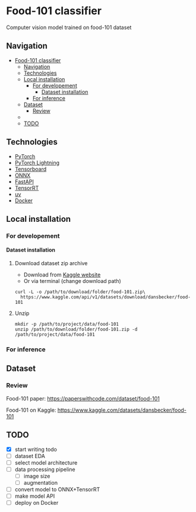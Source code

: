 # Food-101 classifier

Computer vision model trained on food-101 dataset

## Navigation

- [Food-101 classifier](#food-101-classifier)
  - [Navigation](#navigation)
  - [Technologies](#technologies)
  - [Local installation](#local-installation)
    - [For developement](#for-developement)
      - [Dataset installation](#dataset-installation)
    - [For inference](#for-inference)
  - [Dataset](#dataset)
    - [Review](#review)
  - [](#)
  - [TODO](#todo)

## Technologies

 - [PyTorch](https://pytorch.org/)
 - [PyTorch Lightning](https://lightning.ai/docs/pytorch/stable/)
 - [Tensorboard](https://www.tensorflow.org/tensorboard)
 - [ONNX](https://onnx.ai/)
 - [FastAPI](https://fastapi.tiangolo.com/)
 - [TensorRT](https://developer.nvidia.com/tensorrt)
 - [uv](https://docs.astral.sh/uv/)
 - [Docker](https://www.docker.com/)

## Local installation

### For developement

#### Dataset installation

1. Download dataset zip archive
    - Download from [Kaggle website](https://www.kaggle.com/datasets/dansbecker/food-101?resource=download)
    - Or via terminal (change download path)
   ```
   curl -L -o /path/to/download/folder/food-101.zip\
     https://www.kaggle.com/api/v1/datasets/download/dansbecker/food-101
   ```

2. Unzip
    ```
    mkdir -p /path/to/project/data/food-101
    unzip /path/to/download/folder/food-101.zip -d /path/to/project/data/food-101
    ```

### For inference

## Dataset

### Review

Food-101 paper: https://paperswithcode.com/dataset/food-101

Food-101 on Kaggle: https://www.kaggle.com/datasets/dansbecker/food-101

## 
## TODO

 - [x] start writing todo 
 - [ ] dataset EDA
 - [ ] select model architecture
 - [ ] data processing pipeline
   - [ ] image size
   - [ ] augmentation
 - [ ] convert model to ONNX+TensorRT
 - [ ] make model API
 - [ ] deploy on Docker
